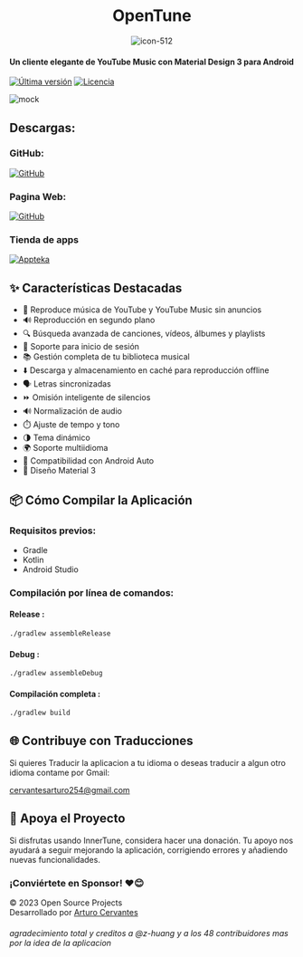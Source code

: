 <div align="center">
<h1>OpenTune</h1> 
</div>


<div align="center">

![icon-512](https://github.com/user-attachments/assets/179f1b0b-77db-4adc-8bae-46bf4bce0bc2)





</div>
 

  
  #### Un cliente elegante de YouTube Music con Material Design 3 para Android

  
  [![Última versión](https://img.shields.io/github/v/release/Arturo254/InnerTune?style=for-the-badge&logo=github&color=blue)](https://github.com/Arturo254/InnerTune/releases)
  [![Licencia](https://img.shields.io/github/license/Arturo254/InnerTune?style=for-the-badge&logo=gnu&color=green)](https://github.com/Arturo254/InnerTune/blob/master/LICENSE)
</div>

![mock](https://github.com/user-attachments/assets/93b4dd12-8f94-4d12-b770-2138fbf1358d)



## Descargas:

### GitHub:

[![GitHub](https://img.shields.io/badge/GitHub-100000?style=for-the-badge&logo=github&logoColor=white)](https://github.com/Arturo254/InnerTune/releases/latest)

### Pagina Web:

[![GitHub](https://img.shields.io/badge/Pagina-Web-100000?style=for-the-badge&logo=web&logoColor=Blue)](https://innertunne.netlify.app/#downloadapk)

### Tienda de apps

[![Appteka](https://img.shields.io/badge/Appteka-58CC02?style=for-the-badge&logo=Appteka&logoColor=white)](https://appteka.store/app/3d2r188065)

## ✨ Características Destacadas

- 🎵 Reproduce música de YouTube y YouTube Music sin anuncios
- 🔊 Reproducción en segundo plano
- 🔍 Búsqueda avanzada de canciones, vídeos, álbumes y playlists
- 🔑 Soporte para inicio de sesión
- 📚 Gestión completa de tu biblioteca musical
- ⬇️ Descarga y almacenamiento en caché para reproducción offline
- 🗣️ Letras sincronizadas
- ⏩ Omisión inteligente de silencios
- 🔊 Normalización de audio
- ⏱️ Ajuste de tempo y tono
- 🌗 Tema dinámico
- 🌍 Soporte multiidioma
- 🚗 Compatibilidad con Android Auto
- 💎 Diseño Material 3

## 📦 Cómo Compilar la Aplicación

### Requisitos previos:
- Gradle
- Kotlin
- Android Studio

### Compilación por línea de comandos:
#### Release :
```bash
./gradlew assembleRelease
```
#### Debug :
```bash
./gradlew assembleDebug
```
#### Compilación completa :
```bash
./gradlew build

```


## 🌐 Contribuye con Traducciones

Si quieres Traducir la aplicacion a tu idioma o deseas traducir a algun otro idioma contame por Gmail:

cervantesarturo254@gmail.com


## 💖 Apoya el Proyecto

Si disfrutas usando InnerTune, considera hacer una donación. Tu apoyo nos ayudará a seguir mejorando la aplicación, corrigiendo errores y añadiendo nuevas funcionalidades.

### ¡Conviértete en Sponsor! ❤️😊

© 2023 Open Source Projects  
Desarrollado por [Arturo Cervantes](https://www.paypal.com/paypalme/ArturoCervantes254)


###### agradecimiento total y creditos a @z-huang y a los 48 contribuidores mas por la idea de la aplicacion
